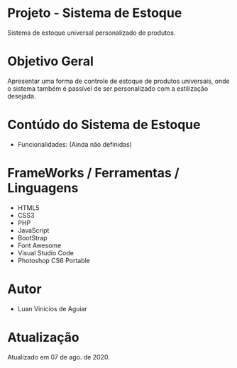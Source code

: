 # Projeto - Sistema de Estoque
Sistema de estoque universal personalizado de produtos.

# Objetivo Geral
Apresentar uma forma de controle de estoque de produtos universais, onde o sistema também é passível de ser personalizado com a estilização desejada.

# Contúdo do Sistema de Estoque
- Funcionalidades: (Ainda não definidas)

# FrameWorks / Ferramentas / Linguagens
- HTML5
- CSS3
- PHP
- JavaScript
- BootStrap
- Font Awesome
- Visual Studio Code
- Photoshop CS6 Portable

# Autor
- Luan Vinícios de Aguiar

# Atualização
Atualizado em 07 de ago. de 2020.
